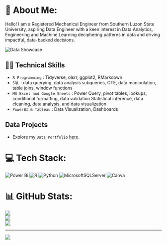# 💫 About Me:
Hello! I am a Registered Mechanical Engineer from Southern Luzon State University, aspiring Data Engineer with a keen interest in Data Analytics, Engineering and Machine Learning deciphering patterns in data and driving impactful, data-backed decisions.<br>

![Data Showcase](https://github.com/user-attachments/assets/a5931059-119b-49e9-bc84-e93185abb9ea)


## 👨‍💻 Technical Skills
- `R Programming` : Tidyverse, olsrr, ggplot2, RMarkdown
- `SQL` : data querying, data analysis subqueries, CTE, data manipulation, table joins, window functions
- `MS Excel and Google Sheets` : Power Query, pivot tables, lookups, conditional formatting, data validation
  Statistical inference, data cleaning, data analysis, and data visualization
- `PowerBI & Tableau` : Data Visualization, Dashboards

## Data Projects
- Explore my `Data Portfolio` [here](https://github.com/reinnancejavin?tab=repositories).

# 💻 Tech Stack:
![Power Bi](https://img.shields.io/badge/power_bi-F2C811?style=for-the-badge&logo=powerbi&logoColor=black) ![R](https://img.shields.io/badge/r-%23276DC3.svg?style=for-the-badge&logo=r&logoColor=white) ![Python](https://img.shields.io/badge/python-3670A0?style=for-the-badge&logo=python&logoColor=ffdd54) ![MicrosoftSQLServer](https://img.shields.io/badge/Microsoft%20SQL%20Server-CC2927?style=for-the-badge&logo=microsoft%20sql%20server&logoColor=white) ![Canva](https://img.shields.io/badge/Canva-%2300C4CC.svg?style=for-the-badge&logo=Canva&logoColor=white)
# 📊 GitHub Stats:
![](https://github-readme-stats.vercel.app/api?username=reinnancejavin&theme=dark&hide_border=true&include_all_commits=false&count_private=false)<br/>
![](https://github-readme-streak-stats.herokuapp.com/?user=reinnancejavin&theme=dark&hide_border=true)<br/>
![](https://github-readme-stats.vercel.app/api/top-langs/?username=reinnancejavin&theme=dark&hide_border=true&include_all_commits=false&count_private=false&layout=compact)

---
[![](https://visitcount.itsvg.in/api?id=reinnancejavin&icon=0&color=0)](https://visitcount.itsvg.in)

<!-- Proudly created with GPRM ( https://gprm.itsvg.in ) -->
